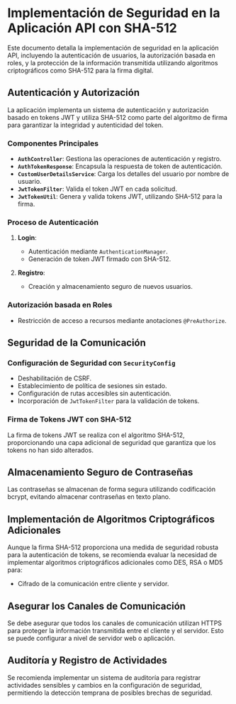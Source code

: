 # Implementación de Seguridad en la Aplicación API con SHA-512

Este documento detalla la implementación de seguridad en la aplicación API, incluyendo la autenticación de usuarios, la autorización basada en roles, y la protección de la información transmitida utilizando algoritmos criptográficos como SHA-512 para la firma digital.

## Autenticación y Autorización

La aplicación implementa un sistema de autenticación y autorización basado en tokens JWT y utiliza SHA-512 como parte del algoritmo de firma para garantizar la integridad y autenticidad del token.

### Componentes Principales

- **`AuthController`**: Gestiona las operaciones de autenticación y registro.
- **`AuthTokenResponse`**: Encapsula la respuesta de token de autenticación.
- **`CustomUserDetailsService`**: Carga los detalles del usuario por nombre de usuario.
- **`JwtTokenFilter`**: Valida el token JWT en cada solicitud.
- **`JwtTokenUtil`**: Genera y valida tokens JWT, utilizando SHA-512 para la firma.

### Proceso de Autenticación

1. **Login**:
   - Autenticación mediante `AuthenticationManager`.
   - Generación de token JWT firmado con SHA-512.

2. **Registro**:
   - Creación y almacenamiento seguro de nuevos usuarios.

### Autorización basada en Roles

- Restricción de acceso a recursos mediante anotaciones `@PreAuthorize`.

## Seguridad de la Comunicación

### Configuración de Seguridad con `SecurityConfig`

- Deshabilitación de CSRF.
- Establecimiento de política de sesiones sin estado.
- Configuración de rutas accesibles sin autenticación.
- Incorporación de `JwtTokenFilter` para la validación de tokens.

### Firma de Tokens JWT con SHA-512

La firma de tokens JWT se realiza con el algoritmo SHA-512, proporcionando una capa adicional de seguridad que garantiza que los tokens no han sido alterados.

## Almacenamiento Seguro de Contraseñas

Las contraseñas se almacenan de forma segura utilizando codificación bcrypt, evitando almacenar contraseñas en texto plano.

## Implementación de Algoritmos Criptográficos Adicionales

Aunque la firma SHA-512 proporciona una medida de seguridad robusta para la autenticación de tokens, se recomienda evaluar la necesidad de implementar algoritmos criptográficos adicionales como DES, RSA o MD5 para:

- Cifrado de la comunicación entre cliente y servidor.

## Asegurar los Canales de Comunicación

Se debe asegurar que todos los canales de comunicación utilizan HTTPS para proteger la información transmitida entre el cliente y el servidor. Esto se puede configurar a nivel de servidor web o aplicación.

## Auditoría y Registro de Actividades

Se recomienda implementar un sistema de auditoría para registrar actividades sensibles y cambios en la configuración de seguridad, permitiendo la detección temprana de posibles brechas de seguridad.

